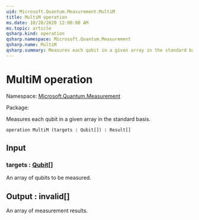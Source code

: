 ```yaml
---
uid: Microsoft.Quantum.Measurement.MultiM
title: MultiM operation
ms.date: 10/28/2020 12:00:00 AM
ms.topic: article
qsharp.kind: operation
qsharp.namespace: Microsoft.Quantum.Measurement
qsharp.name: MultiM
qsharp.summary: Measures each qubit in a given array in the standard basis.
---
```


# MultiM operation

Namespace: [Microsoft.Quantum.Measurement](xref:Microsoft.Quantum.Measurement)

Package: [](https://nuget.org/packages/)


Measures each qubit in a given array in the standard basis.

```qsharp
operation MultiM (targets : Qubit[]) : Result[]
```


## Input

### targets : [Qubit](xref:microsoft.quantum.lang-ref.qubit)[]

An array of qubits to be measured.



## Output : __invalid<Result>__[]

An array of measurement results.